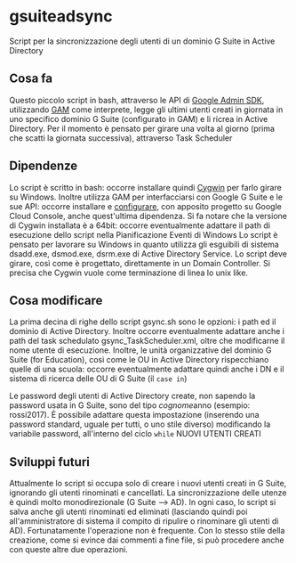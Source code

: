 # gsuiteadsync
Script per la sincronizzazione degli utenti di un dominio G Suite in Active Directory

## Cosa fa
Questo piccolo script in bash, attraverso le API di [Google Admin SDK](https://developers.google.com/admin-sdk/), utilizzando [GAM](https://github.com/jay0lee/GAM) come interprete, legge gli ultimi utenti creati in giornata in uno specifico dominio G Suite (configurato in GAM) e li ricrea in Active Directory. Per il momento è pensato per girare una volta al giorno (prima che scatti la giornata successiva), attraverso Task Scheduler


## Dipendenze
Lo script è scritto in bash: occorre installare quindi [Cygwin](https://www.cygwin.com/) per farlo girare su Windows. Inoltre utilizza GAM per interfacciarsi con Google G Suite e le sue API: occorre installare e [configurare](https://github.com/jay0lee/GAM/wiki#windows-users), con apposito progetto su Google Cloud Console, anche quest'ultima dipendenza. 
Si fa notare che la versione di Cygwin installata è a 64bit: occorre eventualmente adattare il path di esecuzione dello script nella Pianificazione Eventi di Windows
Lo script è pensato per lavorare su Windows in quanto utilizza gli esguibili di sistema dsadd.exe, dsmod.exe, dsrm.exe di Active Directory Service. Lo script deve girare, così come è progettato, direttamente in un Domain Controller.
Si precisa che Cygwin vuole come terminazione di linea lo unix like.


## Cosa modificare
La prima decina di righe dello script gsync.sh sono le opzioni: i path ed il dominio di Active Directory. Inoltre occorre eventualmente adattare anche i path del task schedulato gsync_TaskScheduler.xml, oltre che modificarne il nome utente di esecuzione.
Inoltre, le unità organizzative del dominio G Suite (for Education), così come le OU in Active Directory rispecchiano quelle di una scuola: occorre eventualmente adattare quindi anche i DN e il sistema di ricerca delle OU di G Suite (il `case in`)

Le password degli utenti di Active Directory create, non sapendo la password usata in G Suite, sono del tipo $cognome$anno (esempio: rossi2017). È possibile adattare questa impostazione (inserendo una password standard, uguale per tutti, o uno stile diverso) modificando la variabile password, all'interno del ciclo `while` NUOVI UTENTI CREATI

## Sviluppi futuri
Attualmente lo script si occupa solo di creare i nuovi utenti creati in G Suite, ignorando gli utenti rinominati e cancellati. La sincronizzazione delle utenze è quindi molto monodirezionale (G Suite --> AD). In ogni caso, lo script si salva anche gli utenti rinominati ed eliminati (lasciando quindi poi all'amministratore di sistema il compito di ripulire o rinominare gli utenti di AD). Fortunatamente l'operazione non è frequente. Con lo stesso stile della creazione, come si evince dai commenti a fine file, si può procedere anche con queste altre due operazioni.
